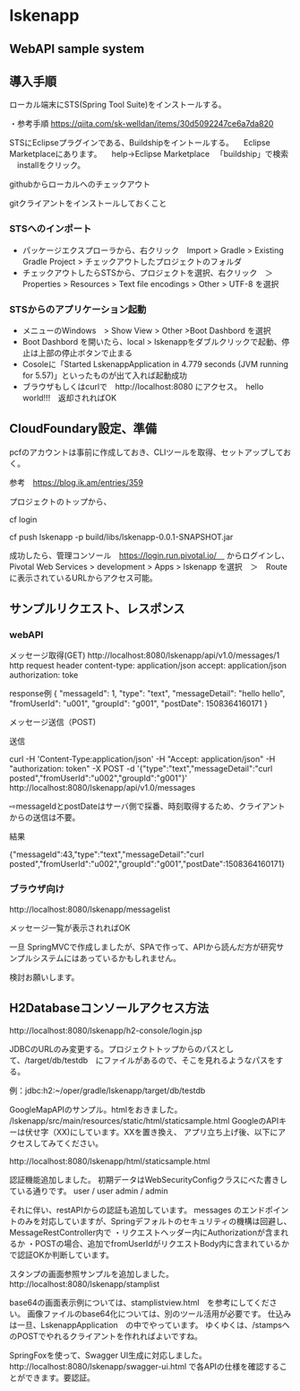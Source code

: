 # lskenapp

## WebAPI sample system

## 導入手順 

ローカル端末にSTS(Spring Tool Suite)をインストールする。

・参考手順
https://qiita.com/sk-welldan/items/30d5092247ce6a7da820


STSにEclipseプラグインである、Buildshipをイントールする。
　Eclipse Marketplaceにあります。
　help→Eclipse Marketplace
　「buildship」で検索
　installをクリック。

githubからローカルへのチェックアウト

gitクライアントをインストールしておくこと

### STSへのインポート 
-  パッケージエクスプローラから、右クリック　Import > Gradle > Existing Gradle Project > チェックアウトしたプロジェクトのフォルダ
-  チェックアウトしたらSTSから、プロジェクトを選択、右クリック　＞　Properties > Resources > Text file encodings > Other > UTF-8 を選択

### STSからのアプリケーション起動　

- メニューのWindows　> Show View > Other >Boot Dashbord を選択
- Boot Dashbord を開いたら、local > lskenappをダブルクリックで起動、停止は上部の停止ボタンで止まる
- Cosoleに「Started LskenappApplication in 4.779 seconds (JVM running for 5.57)」といったものが出て入れば起動成功
- ブラウザもしくはcurlで　http://localhost:8080 にアクセス。　hello world!!!　返却されればOK


## CloudFoundary設定、準備

pcfのアカウントは事前に作成しておき、CLIツールを取得、セットアップしておく。

参考　https://blog.ik.am/entries/359

プロジェクトのトップから、　

cf login

cf push lskenapp -p build/libs/lskenapp-0.0.1-SNAPSHOT.jar
 
成功したら、管理コンソール　https://login.run.pivotal.io/　
からログインし、
Pivotal Web Services >
development > Apps > lskenapp を選択　＞　Routeに表示されているURLからアクセス可能。
 



## サンプルリクエスト、レスポンス 

### webAPI 

メッセージ取得(GET)
http://localhost:8080/lskenapp/api/v1.0/messages/1
http request header
 content-type: application/json
 accept: application/json
 authorization: toke

response例
{
"messageId": 1,
"type": "text",
"messageDetail": "hello hello",
"fromUserId": "u001",
"groupId": "g001",
"postDate": 1508364160171
}

メッセージ送信（POST)

送信　

curl -H 'Content-Type:application/json' -H "Accept: application/json" -H "authorization: token" -X POST -d '{"type":"text","messageDetail":"curl posted","fromUserId":"u002","groupId":"g001"}' http://localhost:8080/lskenapp/api/v1.0/messages

⇨messageIdとpostDateはサーバ側で採番、時刻取得するため、クライアントからの送信は不要。

結果　

{"messageId":43,"type":"text","messageDetail":"curl posted","fromUserId":"u002","groupId":"g001","postDate":1508364160171}

### ブラウザ向け　

http://localhost:8080/lskenapp/messagelist

メッセージ一覧が表示されればOK

一旦 SpringMVCで作成しましたが、SPAで作って、APIから読んだ方が研究サンプルシステムにはあっているかもしれません。

検討お願いします。

## H2Databaseコンソールアクセス方法 

http://localhost:8080/lskenapp/h2-console/login.jsp

JDBCのURLのみ変更する。プロジェクトトップからのパスとして、/target/db/testdb　にファイルがあるので、そこを見れるようなパスをする。

例：jdbc:h2:~/oper/gradle/lskenapp/target/db/testdb

GoogleMapAPIのサンプル。htmlをおきました。
/lskenapp/src/main/resources/static/html/staticsample.html
GoogleのAPIキーは伏せ字（XX)にしています。XXを置き換え、
アプリ立ち上げ後、以下にアクセスしてみてください。


http://localhost:8080/lskenapp/html/staticsample.html


認証機能追加しました。
初期データはWebSecurityConfigクラスにべた書きしている通りです。
user / user
admin / admin

それに伴い、restAPIからの認証も追加しています。
messages のエンドポイントのみを対応していますが、Springデフォルトのセキュリティの機構は回避し、
MessageRestController内で
・リクエストヘッダー内にAuthorizationが含まれるか
・POSTの場合、追加でfromUserIdがリクエストBody内に含まれているか
で認証OKか判断しています。


スタンプの画面参照サンプルを追加しました。
http://localhost:8080/lskenapp/stamplist

base64の画面表示例については、stamplistview.html　を参考にしてください。
画像ファイルのbase64化については、別のツール活用が必要です。
仕込みは一旦、LskenappApplication　の中でやっています。
ゆくゆくは、/stampsへのPOSTでやれるクライアントを作れればよいですね。

SpringFoxを使って、Swagger UI生成に対応しました。
http://localhost:8080/lskenapp/swagger-ui.html
で各APIの仕様を確認することができます。要認証。



